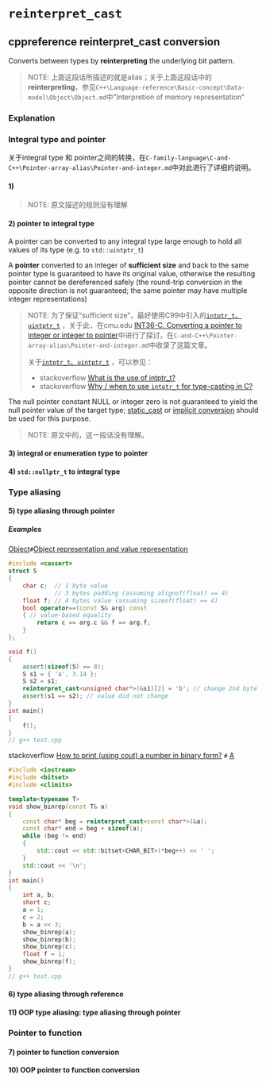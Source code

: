 # `reinterpret_cast` 



## cppreference reinterpret_cast conversion

Converts between types by **reinterpreting** the underlying bit pattern.

> NOTE: 上面这段话所描述的就是alias；关于上面这段话中的**reinterpreting**，参见`C++\Language-reference\Basic-concept\Data-model\Object\Object.md`中”Interpretion of memory representation“

### Explanation

### Integral type and pointer

关于integral type 和 pointer之间的转换，在`C-family-language\C-and-C++\Pointer-array-alias\Pointer-and-integer.md`中对此进行了详细的说明。

#### 1)

> NOTE: 原文描述的规则没有理解

#### 2) pointer to integral type

A pointer can be converted to any integral type large enough to hold all values of its type (e.g. to `std::uintptr_t`)

A **pointer** converted to an integer of **sufficient size** and back to the same pointer type is guaranteed to have its original value, otherwise the resulting pointer cannot be dereferenced safely (the round-trip conversion in the opposite direction is not guaranteed; the same pointer may have multiple integer representations)

> NOTE: 为了保证“sufficient size”，最好使用C99中引入的[`intptr_t`、`uintptr_t`](https://en.cppreference.com/w/c/types/integer) ，关于此，在cmu.edu [INT36-C. Converting a pointer to integer or integer to pointer](https://wiki.sei.cmu.edu/confluence/display/c/INT36-C.+Converting+a+pointer+to+integer+or+integer+to+pointer)中进行了探讨，在`C-and-C++\Pointer-array-alias\Pointer-and-integer.md`中收录了这篇文章。
>
> 关于[`intptr_t`、`uintptr_t`](https://en.cppreference.com/w/c/types/integer) ，可以参见：
>
> - stackoverflow [What is the use of intptr_t?](https://stackoverflow.com/questions/35071200/what-is-the-use-of-intptr-t)
> - stackoverflow [Why / when to use `intptr_t` for type-casting in C?](https://stackoverflow.com/questions/6326338/why-when-to-use-intptr-t-for-type-casting-in-c)

The null pointer constant NULL or integer zero is not guaranteed to yield the null pointer value of the target type; [static_cast](https://en.cppreference.com/w/cpp/language/static_cast) or [implicit conversion](https://en.cppreference.com/w/cpp/language/implicit_cast) should be used for this purpose.

> NOTE: 原文中的，这一段话没有理解。



#### 3) integral or enumeration type to pointer



#### 4) `std::nullptr_t` to integral type



### Type aliasing



#### 5) type aliasing through pointer



##### Examples

[Object](https://en.cppreference.com/w/cpp/language/object)`#`[Object representation and value representation](https://en.cppreference.com/w/cpp/language/object#Object_representation_and_value_representation)

```C++
#include <cassert>
struct S
{
	char c;  // 1 byte value
			 // 3 bytes padding (assuming alignof(float) == 4)
	float f; // 4 bytes value (assuming sizeof(float) == 4)
	bool operator==(const S& arg) const
	{ // value-based equality
		return c == arg.c && f == arg.f;
	}
};

void f()
{
	assert(sizeof(S) == 8);
	S s1 = { 'a', 3.14 };
	S s2 = s1;
	reinterpret_cast<unsigned char*>(&s1)[2] = 'b'; // change 2nd byte of padding
	assert(s1 == s2); // value did not change
}
int main()
{
	f();
}
// g++ test.cpp

```

stackoverflow [How to print (using cout) a number in binary form?](https://stackoverflow.com/questions/7349689/how-to-print-using-cout-a-number-in-binary-form) `#` [A](https://stackoverflow.com/a/7349839)

```c++
#include <iostream>
#include <bitset>
#include <climits>

template<typename T>
void show_binrep(const T& a)
{
	const char* beg = reinterpret_cast<const char*>(&a);
	const char* end = beg + sizeof(a);
	while (beg != end)
	{
		std::cout << std::bitset<CHAR_BIT>(*beg++) << ' ';
	}
	std::cout << '\n';
}
int main()
{
	int a, b;
	short c;
	a = 1;
	c = 2;
	b = a << 3;
	show_binrep(a);
	show_binrep(b);
	show_binrep(c);
	float f = 1;
	show_binrep(f);
}
// g++ test.cpp

```



#### 6) type aliasing through reference



#### 11) OOP type aliasing: type aliasing through pointer



### Pointer to function

#### 7) pointer to function conversion



#### 10) OOP pointer to function conversion